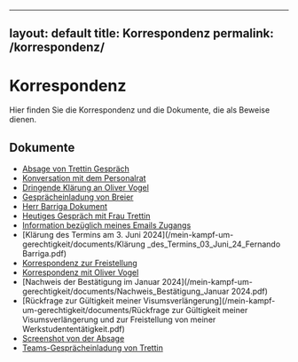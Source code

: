 
---
layout: default
title: Korrespondenz
permalink: /korrespondenz/
---
# Korrespondenz

Hier finden Sie die Korrespondenz und die Dokumente, die als Beweise dienen.

## Dokumente

- [Absage von Trettin Gespräch](/mein-kampf-um-gerechtigkeit/documents/AbsagevonTrettin_Gespräch_Mi17Juli2024.pdf)
- [Konversation mit dem Personalrat](/mein-kampf-um-gerechtigkeit/documents/ConversacionconPersonalrat.pdf)
- [Dringende Klärung an Oliver Vogel](/mein-kampf-um-gerechtigkeit/documents/DrigendKlärung_anOliverVogel_Do18Juli2024.pdf)
- [Gesprächeinladung von Breier](/mein-kampf-um-gerechtigkeit/documents/Gesprächeinladung_vonBreier_Sa20Juli2024.pdf)
- [Herr Barriga Dokument](/mein-kampf-um-gerechtigkeit/documents/HerrBarriga_Do18Juli2024.pdf)
- [Heutiges Gespräch mit Frau Trettin](/mein-kampf-um-gerechtigkeit/documents/HeutigesGespräch_26_Juni_24_F_Trettin.pdf)
- [Information bezüglich meines Emails Zugangs](/mein-kampf-um-gerechtigkeit/documents/InformationbezüglichmeinesEmailsZugangs_Do18Juli2024.pdf)
- [Klärung des Termins am 3. Juni 2024](/mein-kampf-um-gerechtigkeit/documents/Klärung _des_Termins_03_Juni_24_Fernando Barriga.pdf)
- [Korrespondenz zur Freistellung](/mein-kampf-um-gerechtigkeit/documents/Korrespondez_Freistellung_.pdf)
- [Korrespondenz mit Oliver Vogel](/mein-kampf-um-gerechtigkeit/documents/Korrespondez_mit_O_Vogel.pdf)
- [Nachweis der Bestätigung im Januar 2024](/mein-kampf-um-gerechtigkeit/documents/Nachweis_Bestätigung_Januar 2024.pdf)
- [Rückfrage zur Gültigkeit meiner Visumsverlängerung](/mein-kampf-um-gerechtigkeit/documents/Rückfrage zur Gültigkeit meiner Visumsverlängerung und zur Freistellung von meiner Werkstudententätigkeit.pdf)
- [Screenshot von der Absage](/mein-kampf-um-gerechtigkeit/documents/screenshotvonderAbsage_Mi17Juli2024_um10:19.pdf)
- [Teams-Gesprächeinladung von Trettin](/mein-kampf-um-gerechtigkeit/documents/Teams_Gesprächeinladung_vonTrettin_Fr19Juli2024_um07:38.pdf)

